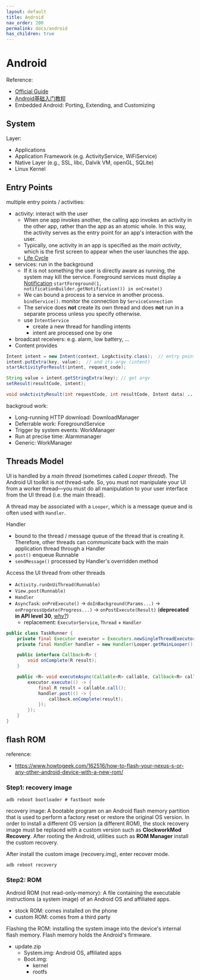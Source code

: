 ```yaml
---
layout: default
title: Android
nav_order: 200
permalink: docs/android
has_children: true
---
```


# Android

Reference: 

- [Official Guide](https://developer.android.com/guide)
- [Android基础入门教程](https://www.runoob.com/w3cnote/android-tutorial-intro.html)
- Embedded Android: Porting, Extending, and Customizing

## System

Layer:

- Applications
- Application Framework (e.g. ActivityService, WiFiService)
- Native Layer (e.g., SSL, libc, Dalvik VM, openGL, SQLite)
- Linux Kernel

## Entry Points

multiple entry points / activities:

- activity: interact with the user
  - When one app invokes another, the calling app invokes an activity in the other app, rather than the app as an atomic whole. In this way, the activity serves as the entry point for an app's interaction with the user.
  - Typically, one activity in an app is specified as the *main activity*, which is the first screen to appear when the user launches the app. 
  - [Life Cycle](https://developer.android.com/guide/components/activities/activity-lifecycle)
- services: run in the background
  - If it is not something the user is directly aware as running, the system may kill the service. Foreground services must display a [Notification](https://developer.android.com/guide/topics/ui/notifiers/notifications.html) `startForeground(1, notificationBuilder.getNotification()) in onCreate()`
  - We can bound a process to a service in another process. `bindService()`. monitor the connection by `ServiceConnection`
  - The service does **not** create its own thread and does **not** run in a separate process unless you specify otherwise.
  - use `IntentService`
    - create a new thread for handling intents
    - intent are processed one by one
- broadcast receivers: e.g. alarm, low battery, ...
- Content provides

```java
Intent intent = new Intent(context, LogActivity.class);  // entry point 
intent.putExtra(key, value);  // and its argv (intent)
startActivityForResult(intent, request_code);

String value = intent.getStringExtra(key); // get argv
setResult(resultCode, intent);

void onActivityResult(int requestCode, int resultCode, Intent data) ...
```

backgroud work:

- Long-running HTTP download: DownloadManager
- Deferrable work: ForegroundService
- Trigger by system events: WorkManager
- Run at precise time: Alarmmanager
- Generic: WorkManager

## Threads Model

UI is handled by a *main thread* (sometimes called *Looper thread*). The Android UI toolkit is *not* thread-safe. So, you must not manipulate your UI from a worker thread—you must do all manipulation to your user interface from the UI thread (i.e. the main thread).

A thread may be associated with a `Looper`, which is a message queue and is often used with `Handler`.

Handler

- bound to the thread / message queue of the thread that is creating it. Therefore, other threads can communicate back with the main application thread through a Handler
- `post()` enqueue Runnable 
- `sendMessage()` processed by Handler's overridden method

Access the UI thread from other threads

- `Activity.runOnUiThread(Runnable)`
- `View.post(Runnable)`
- `Handler`
- `AsyncTask`: `onPreExecute()` -> `doInBackground(Params...)` -> `onProgressUpdate(Progress...)` -> `onPostExecute(Result)` (**deprecated in API level 30**, [why?](https://www.techyourchance.com/asynctask-deprecated/))
  - replacement: `ExecutorService`, `Thread` + `Handler`

```java
public class TaskRunner {
    private final Executor executor = Executors.newSingleThreadExecutor(); // change according to your requirements
    private final Handler handler = new Handler(Looper.getMainLooper());

    public interface Callback<R> {
        void onComplete(R result);
    }

    public <R> void executeAsync(Callable<R> callable, Callback<R> callback) {
        executor.execute(() -> {
            final R result = callable.call();
            handler.post(() -> {
                callback.onComplete(result);
            });
        });
    }
}
```
## flash ROM

reference:

- https://www.howtogeek.com/162516/how-to-flash-your-nexus-s-or-any-other-android-device-with-a-new-rom/

### Step1: recovery image

```
adb reboot bootloader # fastboot mode
```

recovery image: A bootable program on an Android flash memory partition that is used to perform a factory reset or restore the original OS version. In order to install a different OS version (a different ROM), the stock recovery image must be replaced with a custom version such as **ClockworkMod Recovery**. After rooting the Android, utilities such as **ROM Manager** install the custom recovery.

After install the custom image (recovery.img), enter recover mode.

```
adb reboot recovery
```

### Step2: ROM

Android ROM (not read-only-memory): A file containing the executable instructions (a system image) of an Android OS and affiliated apps.

- stock ROM: comes installed on the phone
- custom ROM: comes from a third party

Flashing the ROM:  installing the system image into the device's internal flash memory. Flash memory holds the Android's firmware.

- update.zip
  - System.img: Android OS, affiliated apps
  - Boot.img: 
    - kernel
    - rootfs

